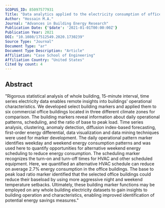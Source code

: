 ```yaml
---
SCOPUS_ID: 85097577931
Title: "Data analytics applied to the electricity consumption of office buildings to reveal building operational characteristics"
Author: "Hossain M.A."
Journal: "Advances in Building Energy Research"
Publication Date: {'$date': '2021-01-01T00:00:00Z'}
Publication Year: 2021
DOI: "10.1080/17512549.2020.1730239"
Source Type: "Journal"
Document Type: "ar"
Document Type Description: "Article"
Affiliation: "Case School of Engineering"
Affiliation Country: "United States"
Cited by count: 4
---
```


## Abstract
"Rigorous statistical analysis of whole building, 15-minute interval, time series electricity data enables remote insights into buildings’ operational characteristics. We developed select building markers and applied them to six commercial office buildings located in three different climate zones for comparison. The building markers reveal information about daily operational patterns, scheduling, and the ratio of base to peak load. Time series analysis, clustering, anomaly detection, diffusion index-based forecasting, first-order energy differential, data visualization and data mining techniques were used for marker development. The daily operational pattern marker identifies weekday and weekend energy consumption patterns and was used here to quantify opportunities for alternative weekend energy scheduling to reduce energy consumption. The scheduling marker recognizes the turn-on and turn-off times for HVAC and other scheduled equipment. Here, we quantified an alternative HVAC schedule can reduce on average 2.7% energy consumption in the office buildings. The base to peak load ratio marker identified that the selected office buildings could reduce their baseload by using more aggressive night and weekend temperature setbacks. Ultimately, these building marker functions may be employed on any whole building electricity datasets to gain insights to building operation and characteristics, enabling improved identification of potential energy savings measures."
